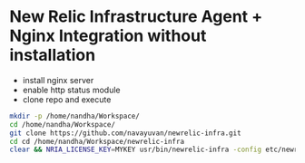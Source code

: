 # New Relic Infrastructure Agent + Nginx Integration without installation

* install nginx server
* enable http status module
* clone repo and execute
```sh
mkdir -p /home/nandha/Workspace/
cd /home/nandha/Workspace/
git clone https://github.com/navayuvan/newrelic-infra.git
cd cd /home/nandha/Workspace/newrelic-infra
clear && NRIA_LICENSE_KEY=MYKEY usr/bin/newrelic-infra -config etc/newrelic-infra.yml
```
